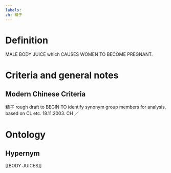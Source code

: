 ```yaml
---
labels: 
zh: 精子
---
```


# Definition
MALE BODY JUICE which CAUSES WOMEN TO BECOME PREGNANT.
# Criteria and general notes
## Modern Chinese Criteria
精子
rough draft to BEGIN TO identify synonym group members for analysis, based on CL etc. 18.11.2003. CH ／
# Ontology

## Hypernym
[[BODY JUICES]]